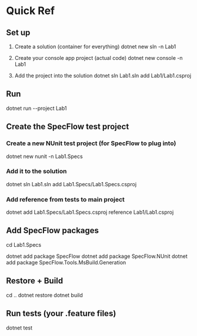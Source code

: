 # Quick Ref

## Set up
1. Create a solution (container for everything)
dotnet new sln -n Lab1

2. Create your console app project (actual code)
dotnet new console -n Lab1

3. Add the project into the solution
dotnet sln Lab1.sln add Lab1/Lab1.csproj

## Run
dotnet run --project Lab1


## Create the SpecFlow test project
### Create a new NUnit test project (for SpecFlow to plug into)
dotnet new nunit -n Lab1.Specs

### Add it to the solution
dotnet sln Lab1.sln add Lab1.Specs/Lab1.Specs.csproj

### Add reference from tests to main project
dotnet add Lab1.Specs/Lab1.Specs.csproj reference Lab1/Lab1.csproj

## Add SpecFlow packages

cd Lab1.Specs

dotnet add package SpecFlow
dotnet add package SpecFlow.NUnit
dotnet add package SpecFlow.Tools.MsBuild.Generation

## Restore + Build
cd ..
dotnet restore
dotnet build

## Run tests (your .feature files)
dotnet test

